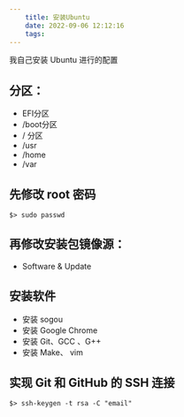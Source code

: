 ```yaml
---
    title: 安装Ubuntu
    date: 2022-09-06 12:12:16
    tags:
---
```


我自己安装 Ubuntu 进行的配置

## 分区：  

- EFI分区
- /boot分区
- / 分区
- /usr
- /home
- /var

## 先修改 root 密码
```
$> sudo passwd
```
## 再修改安装包镜像源：  
- Software & Update

## 安装软件
- 安装 sogou
- 安装 Google Chrome
- 安装 Git、GCC 、G++
- 安装 Make、 vim

## 实现 Git 和 GitHub 的 SSH 连接
```
$> ssh-keygen -t rsa -C "email"
```




